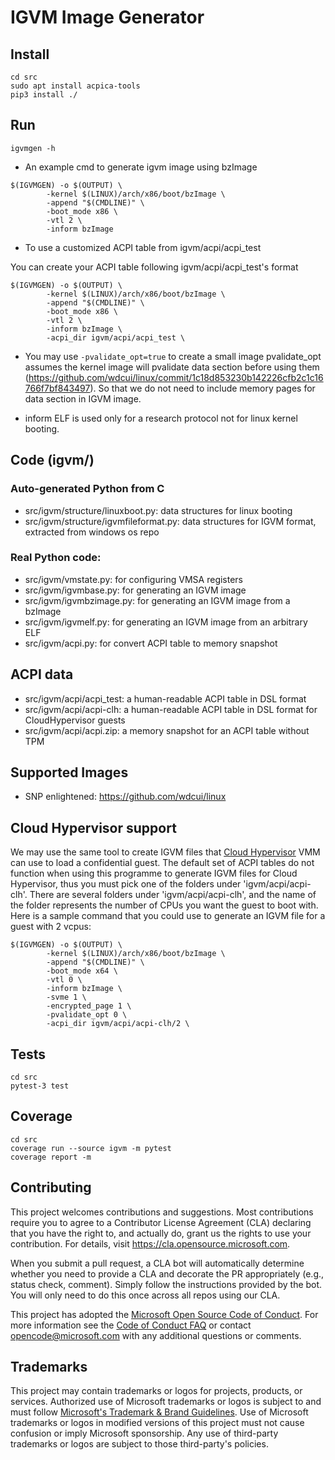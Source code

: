# IGVM Image Generator

## Install
```
cd src
sudo apt install acpica-tools
pip3 install ./
```

## Run
```
igvmgen -h
```

* An example cmd to generate igvm image using bzImage

```
$(IGVMGEN) -o $(OUTPUT) \
		-kernel $(LINUX)/arch/x86/boot/bzImage \
		-append "$(CMDLINE)" \
		-boot_mode x86 \
		-vtl 2 \
		-inform bzImage
```

* To use a customized ACPI table from igvm/acpi/acpi_test

You can create your ACPI table following igvm/acpi/acpi_test's format

```
$(IGVMGEN) -o $(OUTPUT) \
		-kernel $(LINUX)/arch/x86/boot/bzImage \
		-append "$(CMDLINE)" \
		-boot_mode x86 \
		-vtl 2 \
		-inform bzImage \
		-acpi_dir igvm/acpi/acpi_test \
```

* You may use `-pvalidate_opt=true` to create a small image
pvalidate_opt assumes the kernel image will pvalidate data section before using them (https://github.com/wdcui/linux/commit/1c18d853230b142226cfb2c1c16766f7bf843497).
So that we do not need to include memory pages for data section in IGVM image.

* inform ELF is used only for a research protocol not for linux kernel booting.

## Code (igvm/)

### Auto-generated Python from C 
* src/igvm/structure/linuxboot.py: data structures for linux booting
* src/igvm/structure/igvmfileformat.py: data structures for IGVM format, extracted from windows os repo

### Real Python code:

* src/igvm/vmstate.py: for configuring VMSA registers
* src/igvm/igvmbase.py: for generating an IGVM image
* src/igvm/igvmbzimage.py: for generating an IGVM image from a bzImage
* src/igvm/igvmelf.py: for generating an IGVM image from an arbitrary ELF
* src/igvm/acpi.py: for convert ACPI table to memory snapshot

## ACPI data

* src/igvm/acpi/acpi_test: a human-readable ACPI table in DSL format
* src/igvm/acpi/acpi-clh: a human-readable ACPI table in DSL format for CloudHypervisor guests
* src/igvm/acpi/acpi.zip: a memory snapshot for an ACPI table without TPM

## Supported Images

* SNP enlightened: https://github.com/wdcui/linux

## Cloud Hypervisor support
We may use the same tool to create IGVM files that [Cloud Hypervisor](https://www.cloudhypervisor.org/) VMM can use to load a confidential guest.
The default set of ACPI tables do not function when using this programme to generate IGVM files for Cloud Hypervisor, thus you must pick one of
the folders under 'igvm/acpi/acpi-clh'. There are several folders under 'igvm/acpi/acpi-clh', and the name of the folder represents the number
of CPUs you want the guest to boot with. Here is a sample command that you could use to generate an IGVM file for a guest with 2 vcpus:

```
$(IGVMGEN) -o $(OUTPUT) \
		-kernel $(LINUX)/arch/x86/boot/bzImage \
		-append "$(CMDLINE)" \
		-boot_mode x64 \
		-vtl 0 \
		-inform bzImage \
		-svme 1 \
		-encrypted_page 1 \
		-pvalidate_opt 0 \
		-acpi_dir igvm/acpi/acpi-clh/2 \
```


## Tests
```
cd src
pytest-3 test
```

## Coverage
```
cd src
coverage run --source igvm -m pytest
coverage report -m
```

## Contributing

This project welcomes contributions and suggestions.  Most contributions require you to agree to a
Contributor License Agreement (CLA) declaring that you have the right to, and actually do, grant us
the rights to use your contribution. For details, visit https://cla.opensource.microsoft.com.

When you submit a pull request, a CLA bot will automatically determine whether you need to provide
a CLA and decorate the PR appropriately (e.g., status check, comment). Simply follow the instructions
provided by the bot. You will only need to do this once across all repos using our CLA.

This project has adopted the [Microsoft Open Source Code of Conduct](https://opensource.microsoft.com/codeofconduct/).
For more information see the [Code of Conduct FAQ](https://opensource.microsoft.com/codeofconduct/faq/) or
contact [opencode@microsoft.com](mailto:opencode@microsoft.com) with any additional questions or comments.

## Trademarks

This project may contain trademarks or logos for projects, products, or services. Authorized use of Microsoft 
trademarks or logos is subject to and must follow 
[Microsoft's Trademark & Brand Guidelines](https://www.microsoft.com/en-us/legal/intellectualproperty/trademarks/usage/general).
Use of Microsoft trademarks or logos in modified versions of this project must not cause confusion or imply Microsoft sponsorship.
Any use of third-party trademarks or logos are subject to those third-party's policies.
